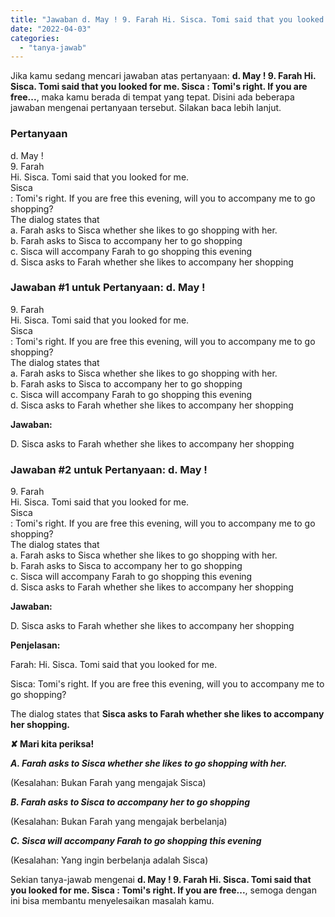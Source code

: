 ```yaml
---
title: "Jawaban d. May ! 9. Farah Hi. Sisca. Tomi said that you looked for me. Sisca : Tomi's right. If you are free..."
date: "2022-04-03"
categories: 
  - "tanya-jawab"
---
```


Jika kamu sedang mencari jawaban atas pertanyaan: **d. May ! 9. Farah Hi. Sisca. Tomi said that you looked for me. Sisca : Tomi's right. If you are free...**, maka kamu berada di tempat yang tepat. Disini ada beberapa jawaban mengenai pertanyaan tersebut. Silakan baca lebih lanjut.

### Pertanyaan

d. May !  
9\. Farah  
Hi. Sisca. Tomi said that you looked for me.  
Sisca  
: Tomi's right. If you are free this evening, will you to accompany me to go shopping?  
The dialog states that  
a. Farah asks to Sisca whether she likes to go shopping with her.  
b. Farah asks to Sisca to accompany her to go shopping  
c. Sisca will accompany Farah to go shopping this evening  
d. Sisca asks to Farah whether she likes to accompany her shopping​

### Jawaban #1 untuk Pertanyaan: d. May !  
9\. Farah  
Hi. Sisca. Tomi said that you looked for me.  
Sisca  
: Tomi's right. If you are free this evening, will you to accompany me to go shopping?  
The dialog states that  
a. Farah asks to Sisca whether she likes to go shopping with her.  
b. Farah asks to Sisca to accompany her to go shopping  
c. Sisca will accompany Farah to go shopping this evening  
d. Sisca asks to Farah whether she likes to accompany her shopping​

**Jawaban:**

D. Sisca asks to Farah whether she likes to accompany her shopping

### Jawaban #2 untuk Pertanyaan: d. May !  
9\. Farah  
Hi. Sisca. Tomi said that you looked for me.  
Sisca  
: Tomi's right. If you are free this evening, will you to accompany me to go shopping?  
The dialog states that  
a. Farah asks to Sisca whether she likes to go shopping with her.  
b. Farah asks to Sisca to accompany her to go shopping  
c. Sisca will accompany Farah to go shopping this evening  
d. Sisca asks to Farah whether she likes to accompany her shopping​

**Jawaban:**

D. Sisca asks to Farah whether she likes to accompany her shopping​

**Penjelasan:**

Farah: Hi. Sisca. Tomi said that you looked for me.

Sisca: Tomi's right. If you are free this evening, will you to accompany me to go shopping?

The dialog states that **Sisca asks to Farah whether she likes to accompany her shopping​.**

**✘ Mari kita periksa!**

_**A. Farah asks to Sisca whether she likes to go shopping with her.**_

(Kesalahan: Bukan Farah yang mengajak Sisca)

**_B. Farah asks to Sisca to accompany her to go shopping_**

(Kesalahan: Bukan Farah yang mengajak berbelanja)

_**C. Sisca will accompany Farah to go shopping this evening**_

(Kesalahan: Yang ingin berbelanja adalah Sisca)

Sekian tanya-jawab mengenai **d. May ! 9. Farah Hi. Sisca. Tomi said that you looked for me. Sisca : Tomi's right. If you are free...**, semoga dengan ini bisa membantu menyelesaikan masalah kamu.
